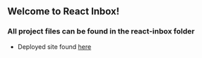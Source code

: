 ## Welcome to React Inbox!
### All project files can be found in the react-inbox folder
 - Deployed site found [here](https://inboxreact.firebaseapp.com/)
